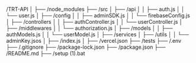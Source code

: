  /TRT-API
│
├── /node_modules
├── /src
│   ├── /api
│   │   ├── auth.js
│   │   └── user.js
│   ├── /config
│   │   ├── adminSDK.js
│   │   └── firebaseConfig.js
│   ├── /controllers
│   │   ├── authController.js
│   │   └── userController.js
│   ├── /middlewares
│   │   └── authorization.js
│   ├── /models
│   │   ├── authModels.js
│   │   └── userModel.js
│   ├── /services
│   ├── /utils
│   │   └── adminKey.jsos
│   ├── /index.js
│   ├── /vercel.json
├── /tests
├── /.env
├── /.gitignore
├── /package-lock.json
├── /package.json
├── /README.md
├── /setup (1).bat
